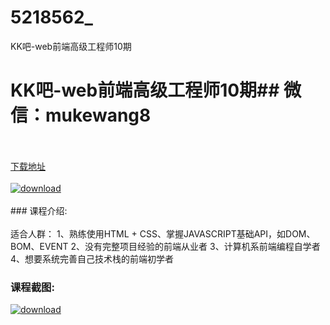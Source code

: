 # 5218562_
KK吧-web前端高级工程师10期
# KK吧-web前端高级工程师10期## 微信：mukewang8
<br/></br>[下载地址](http://www.36tz.cn/article/5218562 "下载地址")
<br/></br>[![download](http://36tz.cn/muke_img/2021_02_1-73-300x147.png "下载地址")](http://www.36tz.cn/article/5218562 "下载地址")
<br/></br>### 课程介绍:<br/></br>适合人群：
1、熟练使用HTML + CSS、掌握JAVASCRIPT基础API，如DOM、BOM、EVENT
2、没有完整项目经验的前端从业者
3、计算机系前端编程自学者
4、想要系统完善自己技术栈的前端初学者

### 课程截图:
[![download](http://36tz.cn/muke_img/2021_02_2-77.png "下载地址")](http://www.36tz.cn/article/5218562 "下载地址")
